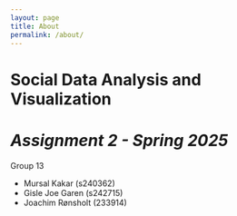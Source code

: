 ```yaml
---
layout: page
title: About
permalink: /about/
---
```


# **Social Data Analysis and Visualization** 

# *Assignment 2 - Spring 2025*

Group 13
 - Mursal Kakar (s240362)
 - Gisle Joe Garen (s242715)
 - Joachim Rønsholt (233914)

